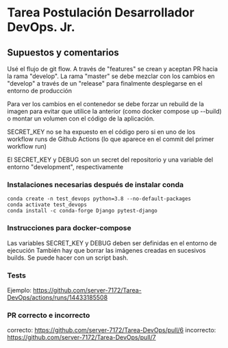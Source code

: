 # Tarea Postulación Desarrollador DevOps. Jr.

## Supuestos y comentarios
Usé el flujo de git flow. A través de "features" se crean y aceptan PR hacia la rama "develop". La rama "master" se debe mezclar con los cambios en "develop" a través de un "release" para finalmente desplegarse en el entorno de producción

Para ver los cambios en el contenedor se debe forzar un rebuild de la imagen para evitar que utilice la anterior (como docker compose up --build) o montar un volumen con el código de la aplicación.

SECRET_KEY no se ha expuesto en el código pero si en uno de los workflow runs de Github Actions (lo que aparece en el commit del primer workflow run)

El SECRET_KEY y DEBUG son un secret del repositorio y una variable del entorno "development", respectivamente

### Instalaciones necesarias después de instalar conda
```
conda create -n test_devops python=3.8 --no-default-packages
conda activate test_devops
conda install -c conda-forge Django pytest-django
```

### Instrucciones para docker-compose
Las variables SECRET_KEY y DEBUG deben ser definidas en el entorno de ejecución
También hay que borrar las imágenes creadas en sucesivos builds. Se puede hacer con un script bash.

### Tests
Ejemplo: https://github.com/server-7172/Tarea-DevOps/actions/runs/14433185508

### PR correcto e incorrecto
correcto: https://github.com/server-7172/Tarea-DevOps/pull/6
incorrecto: https://github.com/server-7172/Tarea-DevOps/pull/7
